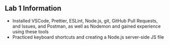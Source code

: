 ## Lab 1 Information
- Installed VSCode, Prettier, ESLint, Node.js, git, GitHub Pull Requests, and Issues, and Postman, as well as Nodemon and gained experience using these tools
- Practiced keyboard shortcuts and creating a Node.js server-side JS file
